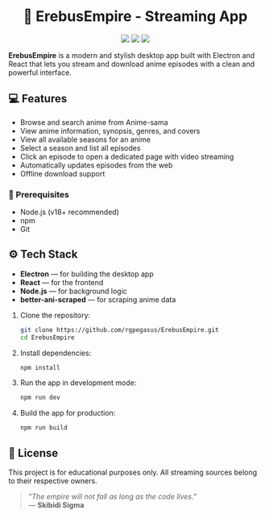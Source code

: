 
<h1 align="center">👑 ErebusEmpire - Streaming App</h1>
<p align="center">
  <a href="https://github.com/rgpegasus/ErebusEmpire/releases/"><img src="https://img.shields.io/github/v/release/rgpegasus/ErebusEmpire?style=for-the-badge&labelColor=%230B0C10&color=%23996e35"></a>
  <a href="https://github.com/rgpegasus/ErebusEmpire/releases/"><img src="https://img.shields.io/github/downloads/rgpegasus/ErebusEmpire/total?style=for-the-badge&labelColor=%230B0C10&color=%23996e35"></a>
  <a href="https://github.com/rgpegasus/ErebusEmpire/commits"><img src="https://img.shields.io/github/last-commit/rgpegasus/ErebusEmpire?style=for-the-badge&labelColor=%230B0C10&color=%23996e35"></a>
</p>

**ErebusEmpire** is a modern and stylish desktop app built with Electron and React that lets you stream and download anime episodes with a clean and powerful interface.

## 💻 Features

- Browse and search anime from Anime-sama
- View anime information, synopsis, genres, and covers
- View all available seasons for an anime
- Select a season and list all episodes
- Click an episode to open a dedicated page with video streaming
- Automatically updates episodes from the web
- Offline download support

### 🧪 Prerequisites

- Node.js (v18+ recommended)
- npm 
- Git

## ⚙️ Tech Stack

- **Electron** — for building the desktop app
- **React** — for the frontend
- **Node.js** — for background logic
- **better-ani-scraped** — for scraping anime data

1. Clone the repository:
   ```bash
   git clone https://github.com/rgpegasus/ErebusEmpire.git
   cd ErebusEmpire
   ```

2. Install dependencies:
   ```bash
   npm install
   ```

3. Run the app in development mode:
   ```bash
   npm run dev
   ```

4. Build the app for production:
   ```bash
   npm run build
   ```

## 📜 License

This project is for educational purposes only. All streaming sources belong to their respective owners.



> *"The empire will not fall as long as the code lives."*   
> — **Skibidi Sigma**
